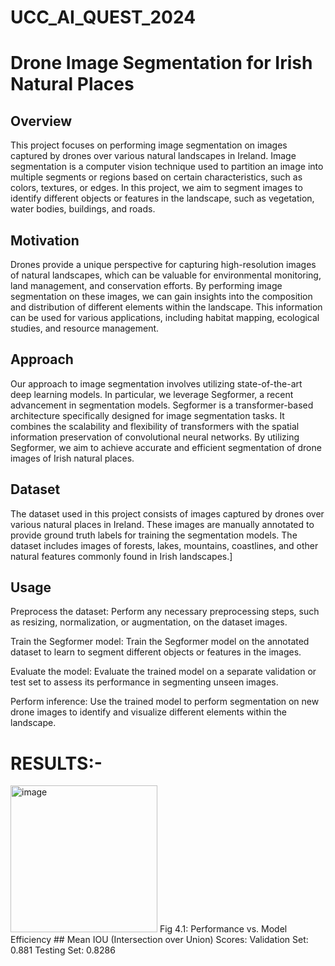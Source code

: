 # UCC_AI_QUEST_2024
# Drone Image Segmentation for Irish Natural Places
## Overview
This project focuses on performing image segmentation on images captured by drones over various natural landscapes in Ireland. Image segmentation is a computer vision technique used to partition an image into multiple segments or regions based on certain characteristics, such as colors, textures, or edges. In this project, we aim to segment images to identify different objects or features in the landscape, such as vegetation, water bodies, buildings, and roads.

## Motivation
Drones provide a unique perspective for capturing high-resolution images of natural landscapes, which can be valuable for environmental monitoring, land management, and conservation efforts. By performing image segmentation on these images, we can gain insights into the composition and distribution of different elements within the landscape. This information can be used for various applications, including habitat mapping, ecological studies, and resource management.

## Approach
Our approach to image segmentation involves utilizing state-of-the-art deep learning models. In particular, we leverage Segformer, a recent advancement in segmentation models. Segformer is a transformer-based architecture specifically designed for image segmentation tasks. It combines the scalability and flexibility of transformers with the spatial information preservation of convolutional neural networks. By utilizing Segformer, we aim to achieve accurate and efficient segmentation of drone images of Irish natural places.

## Dataset
The dataset used in this project consists of images captured by drones over various natural places in Ireland. These images are manually annotated to provide ground truth labels for training the segmentation models. The dataset includes images of forests, lakes, mountains, coastlines, and other natural features commonly found in Irish landscapes.]

## Usage
Preprocess the dataset: Perform any necessary preprocessing steps, such as resizing, normalization, or augmentation, on the dataset images.

Train the Segformer model: Train the Segformer model on the annotated dataset to learn to segment different objects or features in the images.

Evaluate the model: Evaluate the trained model on a separate validation or test set to assess its performance in segmenting unseen images.

Perform inference: Use the trained model to perform segmentation on new drone images to identify and visualize different elements within the landscape.
# RESULTS:-
<img width="235" alt="image" src="https://github.com/vaishali18lalit/UCC_AI_QUEST_2024/assets/148451703/e773ccdf-b4c6-4d91-996f-0fd2445b6dea">
Fig 4.1: Performance vs. Model Efficiency
## Mean IOU (Intersection over Union) Scores:
Validation Set: 0.881
Testing Set: 0.8286





